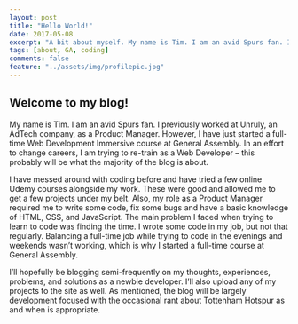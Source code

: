 ```yaml
---
layout: post
title: "Hello World!"
date: 2017-05-08
excerpt: "A bit about myself. My name is Tim. I am an avid Spurs fan. I previously worked at Unruly, an AdTech company, as a Product Manager. However, I have just started a full-time Web Development Immersive course at General Assembly."
tags: [about, GA, coding]
comments: false
feature: "../assets/img/profilepic.jpg"
---
```


## Welcome to my blog!

My name is Tim. I am an avid Spurs fan. I previously worked at Unruly, an AdTech company, as a Product Manager. However, I have just started a full-time Web Development Immersive course at General Assembly. In an effort to change careers, I am trying to re-train as a Web Developer – this probably will be what the majority of the blog is about.

I have messed around with coding before and have tried a few online Udemy courses alongside my work. These were good and allowed me to get a few projects under my belt. Also, my role as a Product Manager required me to write some code, fix some bugs and have a basic knowledge of HTML, CSS, and JavaScript. The main problem I faced when trying to learn to code was finding the time. I wrote some code in my job, but not that regularly. Balancing a full-time job while trying to code in the evenings and weekends wasn’t working, which is why I started a full-time course at General Assembly.

I’ll hopefully be blogging semi-frequently on my thoughts, experiences, problems, and solutions as a newbie developer. I’ll also upload any of my projects to the site as well. As mentioned, the blog will be largely development focused with the occasional rant about Tottenham Hotspur as and when is appropriate.
